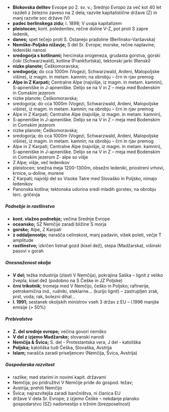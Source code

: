 - **Blokovska delitev** Evsope po 2. sv. v.; Srednjo Evropo za več kot 40 let razdeli z železno zaveso na 2 dela; razvite kapitalistične države (Z) in manj razvite soc države (V)
- **padec berlinskega zidu**; l. 1898; V uvaja kapitalizem
- **pleistocen;**  kont. poledenitev, rečne doline V-Z, pot proti S zapre ledenik, 
- **danes;** spet tečejo proti S. Ostanejo pradoline (Berlinsko-Varšavska)
- **Nemško-Poljsko nižavje;** S del Sr. Evrope; morske, rečne naplavine, ledeniški nanosi
- **sredogorja s kotlinami;** hercinska orogeneza, grudasta gorstva, gorski čoki (Schwarzwald), kotline (Frankfurtska), tektonski jarki (Renski)
- **nizke planote;** Češkomoravska;
- **sredogorja;** do cca 1000m (Vogezi, Schwarzwald, Ardeni, Malopoljske višine), iz magm. in metam. kamnin; na obrobju – črn in rjav premog
- **Alpe in Z Karpati;** Centralne Alpe (najvišje, iz magm. in metam. kamnin), S-apneniške in J-apneniške. Delijo se na V in Z – meja med Bodenskim in Comskim jezerom
- nizke planote; Češkomoravska;
- sredogorja; do cca 1000m (Vogezi, Schwarzwald, Ardeni, Malopoljske višine), iz magm. in metam. kamnin; na obrobju – črn in rjav premog
- Alpe in Z Karpati; Centralne Alpe (najvišje, iz magm. in metam. kamnin),
- S-apneniške in J-apneniške. Delijo se na V in Z – meja med Bodenskim in Comskim jezerom
- nizke planote; Češkomoravska;
- sredogorja; do cca 1000m (Vogezi, Schwarzwald, Ardeni, Malopoljske višine), iz magm. in metam. kamnin; na obrobju – črn in rjav premog
- Alpe in Z Karpati; Centralne Alpe (najvišje, iz magm. in metam. kamnin), S-apneniške in J-apneniške. Delijo se na V in Z – meja med Bodenskim in Comskim jezerom Z- alpe so višje
- Z Alpe; višje, več ledenikov
- pleistocen; snežna meja 1200-1300m, obsežni ledeniki, priostreni vrhovi, krnice, u-doline, morene
- Z Karpati; najvišji del so Visoke Tatre med Slovaško in Poljsko, nimajo ledenikov
- Panonska kotlina; tektonska udorina sredi mladih gorstev, na obrobju terc. gričevja
##### Podnebje in rastlinstvo
- **kont. vlažno podnebje;** večina Srednje Evrope
- **oceansko;** SZ Nemčije zaradi bližine S morja
- **gorsko;** Alpe, Z Karpati
- **z oddaljenostjo;** narašča celinskost, manj padavin, višek poleti, večje T amplitude
- **rastlinstvo;** izkrčen listnat gozd (kisel dež), stepa (Madžarska), višinski pasovi v gorah

##### Onesnaženost okolja 
- **V del;** težka industrija (zlasti V Nemčija), pokrajina Saška – lignit z veliko žvepla, kisel dež (podobno na S Češke in JZ Poljske)
- **črni trikotnik;** tromeja med V Nemčijo, češko in Poljsko; rafinerije, petrokemična ind., rudniki, steklarne… (kurijo lignit) – zastrupljen zrak, prst, voda; rak, bolezni dihal…
- **l. 1991;** sestanek okoljskih ministrov vseh 3 držav z EU – l.1996 manjše emisije (> 50%)

##### Prebivalstvo
- **Z. del srednje evrope;** večina govori nemško
- **V del z izjemo Madžarske;** slovanski narodi
- **Nemčija & Švica;** S. del - Protestantska vera, J del - katoliška
- **Poljska;** katoliška tudi Češka, Slovaška, Avstrija
- **Islam;** narašča zaradi priseljencev (Nemčija, Švica, Avstrija)

##### Gospodarska razvitost
- razlike; med starimi in novimi kapit. državami
-  Nemčija; po pridružitvi V Nemčije pride do gospod. težav;
- Avstrija; prehiti Nemčijo
- Švica; najrazvitejša zaradi bančništva, ni članica EU
- države V dela Sr. Evrope; z izjemo Češke – nekdanje plansko gospodarstvo (SZ) nadomestijo s tržnim (brezposelnost)
